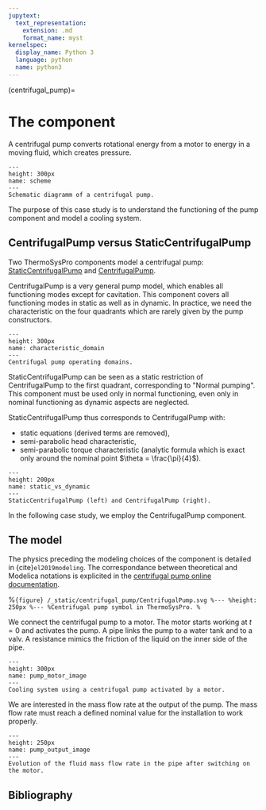 ```yaml
---
jupytext:
  text_representation:
    extension: .md
    format_name: myst
kernelspec:
  display_name: Python 3
  language: python
  name: python3
---
```


(centrifugal_pump)=

# The component

A centrifugal pump converts rotational energy from a motor to energy in a moving fluid, which creates pressure.

```{figure} /_static/centrifugal_pump/scheme.png
---
height: 300px
name: scheme
---
Schematic diagramm of a centrifugal pump.
```

The purpose of this case study is to understand the functioning of the pump component and model a cooling system.

## CentrifugalPump versus StaticCentrifugalPump

Two ThermoSysPro components model a centrifugal pump: [StaticCentrifugalPump](https://thermosyspro.gitlab.io/documentation/src/WaterSteam/Machines/StaticCentrifugalPump.html) and [CentrifugalPump](https://thermosyspro.gitlab.io/documentation/src/WaterSteam/Machines/CentrifugalPump.html).

CentrifugalPump is a very general pump model, which enables all functioning modes except for cavitation.
This component covers all functioning modes in static as well as in dynamic.
In practice, we need the characteristic on the four quadrants which are rarely given by the pump constructors.

```{figure} /_static/centrifugal_pump/characteristic_domain.png
---
height: 300px
name: characteristic_domain
---
Centrifugal pump operating domains.
```

StaticCentrifugalPump can be seen as a static restriction of CentrifugalPump to the first quadrant, corresponding to "Normal pumping".
This component must be used only in normal functioning, even only in nominal functioning as dynamic aspects are neglected.

StaticCentrifugalPump thus corresponds to CentrifugalPump with:
- static equations (derived terms are removed),
- semi-parabolic head characteristic,
- semi-parabolic torque characteristic (analytic formula which is exact only around the nominal point $\theta = \frac{\pi}{4}$).

```{figure} /_static/centrifugal_pump/static_vs_dynamic.png
---
height: 200px
name: static_vs_dynamic
---
StaticCentrifugalPump (left) and CentrifugalPump (right).
```

In the following case study, we employ the CentrifugalPump component.

## The model

The physics preceding the modeling choices of the component is detailed in {cite}`el2019modeling`.
The correspondance between theoretical and Modelica notations is explicited in the [centrifugal pump online documentation](https://thermosyspro.gitlab.io/documentation/src/WaterSteam/Machines/CentrifugalPump.html).

%```{figure} /_static/centrifugal_pump/CentrifugalPump.svg
%---
%height: 250px
%---
%Centrifugal pump symbol in ThermoSysPro.
%```

We connect the centrifugal pump to a motor. The motor starts working at $t=0$ and activates the pump. A pipe links the pump to a water tank and to a valv. A resistance mimics the friction of the liquid on the inner side of the pipe. 

```{figure} /_static/centrifugal_pump/omedit_pump_motor.png
---
height: 300px
name: pump_motor_image
---
Cooling system using a centrifugal pump activated by a motor.
```

We are interested in the mass flow rate at the output of the pump. The mass flow rate must reach a defined nominal value for the installation to work properly.

```{figure} /_static/centrifugal_pump/pump_output.png
---
height: 250px
name: pump_output_image
---
Evolution of the fluid mass flow rate in the pipe after switching on the motor.
```


## Bibliography

```{bibliography} ../_bibliography/references.bib
```
